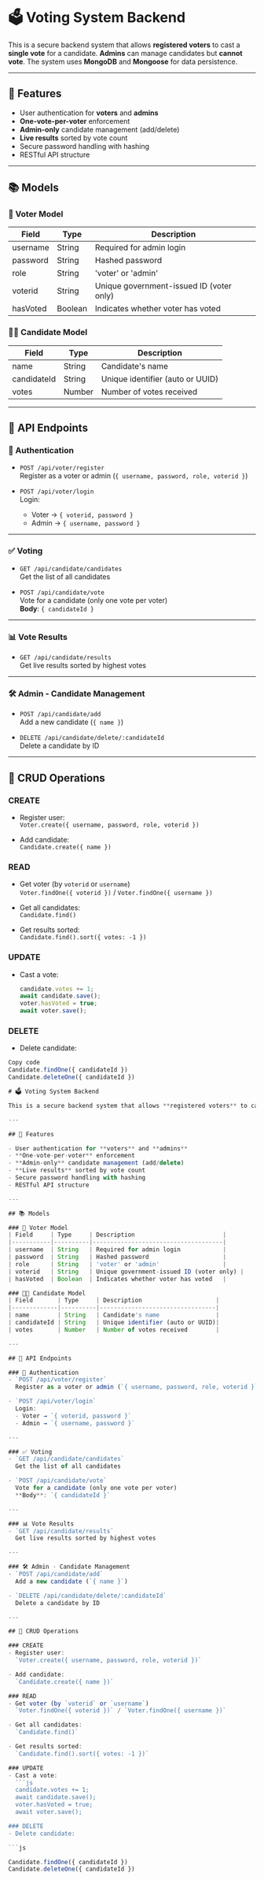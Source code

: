 # 🗳️ Voting System Backend

This is a secure backend system that allows **registered voters** to cast a **single vote** for a candidate. **Admins** can manage candidates but **cannot vote**. The system uses **MongoDB** and **Mongoose** for data persistence.

---

## 📂 Features

- User authentication for **voters** and **admins**
- **One-vote-per-voter** enforcement
- **Admin-only** candidate management (add/delete)
- **Live results** sorted by vote count
- Secure password handling with hashing
- RESTful API structure

---

## 📚 Models

### 🔐 Voter Model
| Field     | Type     | Description                         |
|-----------|----------|-------------------------------------|
| username  | String   | Required for admin login            |
| password  | String   | Hashed password                     |
| role      | String   | 'voter' or 'admin'                  |
| voterid   | String   | Unique government-issued ID (voter only) |
| hasVoted  | Boolean  | Indicates whether voter has voted   |

### 🧑‍💼 Candidate Model
| Field       | Type     | Description                     |
|-------------|----------|---------------------------------|
| name        | String   | Candidate's name                |
| candidateId | String   | Unique identifier (auto or UUID)|
| votes       | Number   | Number of votes received        |

---

## 🔌 API Endpoints

### 🧾 Authentication
- `POST /api/voter/register`  
  Register as a voter or admin (`{ username, password, role, voterid }`)

- `POST /api/voter/login`  
  Login:
  - Voter → `{ voterid, password }`
  - Admin → `{ username, password }`

---

### ✅ Voting
- `GET /api/candidate/candidates`  
  Get the list of all candidates

- `POST /api/candidate/vote`  
  Vote for a candidate (only one vote per voter)  
  **Body**: `{ candidateId }`

---

### 📊 Vote Results
- `GET /api/candidate/results`  
  Get live results sorted by highest votes

---

### 🛠️ Admin - Candidate Management
- `POST /api/candidate/add`  
  Add a new candidate (`{ name }`)

- `DELETE /api/candidate/delete/:candidateId`  
  Delete a candidate by ID

---

## 💾 CRUD Operations

### CREATE
- Register user:  
  `Voter.create({ username, password, role, voterid })`

- Add candidate:  
  `Candidate.create({ name })`

### READ
- Get voter (by `voterid` or `username`)  
  `Voter.findOne({ voterid })` / `Voter.findOne({ username })`

- Get all candidates:  
  `Candidate.find()`

- Get results sorted:  
  `Candidate.find().sort({ votes: -1 })`

### UPDATE
- Cast a vote:
  ```js
  candidate.votes += 1;
  await candidate.save();
  voter.hasVoted = true;
  await voter.save();
  
### DELETE
- Delete candidate:

```js
Copy code
Candidate.findOne({ candidateId })
Candidate.deleteOne({ candidateId })

# 🗳️ Voting System Backend

This is a secure backend system that allows **registered voters** to cast a **single vote** for a candidate. **Admins** can manage candidates but **cannot vote**. The system uses **MongoDB** and **Mongoose** for data persistence.

---

## 📂 Features

- User authentication for **voters** and **admins**
- **One-vote-per-voter** enforcement
- **Admin-only** candidate management (add/delete)
- **Live results** sorted by vote count
- Secure password handling with hashing
- RESTful API structure

---

## 📚 Models

### 🔐 Voter Model
| Field     | Type     | Description                         |
|-----------|----------|-------------------------------------|
| username  | String   | Required for admin login            |
| password  | String   | Hashed password                     |
| role      | String   | 'voter' or 'admin'                  |
| voterid   | String   | Unique government-issued ID (voter only) |
| hasVoted  | Boolean  | Indicates whether voter has voted   |

### 🧑‍💼 Candidate Model
| Field       | Type     | Description                     |
|-------------|----------|---------------------------------|
| name        | String   | Candidate's name                |
| candidateId | String   | Unique identifier (auto or UUID)|
| votes       | Number   | Number of votes received        |

---

## 🔌 API Endpoints

### 🧾 Authentication
- `POST /api/voter/register`  
  Register as a voter or admin (`{ username, password, role, voterid }`)

- `POST /api/voter/login`  
  Login:
  - Voter → `{ voterid, password }`
  - Admin → `{ username, password }`

---

### ✅ Voting
- `GET /api/candidate/candidates`  
  Get the list of all candidates

- `POST /api/candidate/vote`  
  Vote for a candidate (only one vote per voter)  
  **Body**: `{ candidateId }`

---

### 📊 Vote Results
- `GET /api/candidate/results`  
  Get live results sorted by highest votes

---

### 🛠️ Admin - Candidate Management
- `POST /api/candidate/add`  
  Add a new candidate (`{ name }`)

- `DELETE /api/candidate/delete/:candidateId`  
  Delete a candidate by ID

---

## 💾 CRUD Operations

### CREATE
- Register user:  
  `Voter.create({ username, password, role, voterid })`

- Add candidate:  
  `Candidate.create({ name })`

### READ
- Get voter (by `voterid` or `username`)  
  `Voter.findOne({ voterid })` / `Voter.findOne({ username })`

- Get all candidates:  
  `Candidate.find()`

- Get results sorted:  
  `Candidate.find().sort({ votes: -1 })`

### UPDATE
- Cast a vote:
  ```js
  candidate.votes += 1;
  await candidate.save();
  voter.hasVoted = true;
  await voter.save();

### DELETE
- Delete candidate:

```js

Candidate.findOne({ candidateId })
Candidate.deleteOne({ candidateId })